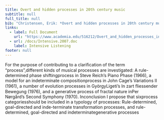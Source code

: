 ```yaml
---
title: Overt and hidden processes in 20th century music
subtitle: null
full_title: null
bib: "Christensen, Erik: *Overt and hidden processes in 20th century music*, Axiomathes, Springer 2004"
links:
  - label: Full Document
    url: "https://www.academia.edu/516212/Overt_and_hidden_processes_in_20th_century_music"
  - url: /docs/Intensive.2007.doc
    label: Intensive Listening
footer: null
---
```


For the purpose of contributing to a clariﬁcation of the term “process”,different kinds of musical processes are investigated: A rule-determined phase shiftingprocess in Steve Reich’s
Piano Phase
(1966), a model for an indeterminate compositionprocess in John Cage’s
Variations II 
(1961), a number of evolution processes in GyörgyLigeti’s
In zart ﬂiessender Bewegung
(1976), and a generative process of fractal nature inPer Nørgård’s
Second Symphony
(1970). Inconclusion I propose that sixprocess categoriesshould be included in a typology of processes: Rule-determined, goal-directed and inde-terminate transformation processes, and rule-determined, goal-directed and indeterminategenerative processes